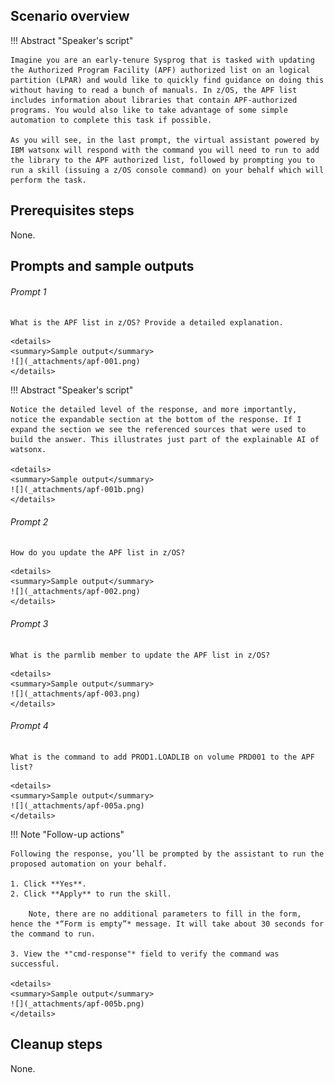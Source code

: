 ## Scenario overview

!!! Abstract "Speaker's script"

    Imagine you are an early-tenure Sysprog that is tasked with updating the Authorized Program Facility (APF) authorized list on an logical partition (LPAR) and would like to quickly find guidance on doing this without having to read a bunch of manuals. In z/OS, the APF list includes information about libraries that contain APF-authorized programs. You would also like to take advantage of some simple automation to complete this task if possible. 
    
    As you will see, in the last prompt, the virtual assistant powered by IBM watsonx will respond with the command you will need to run to add the library to the APF authorized list, followed by prompting you to run a skill (issuing a z/OS console command) on your behalf which will perform the task.

## Prerequisites steps
None.

## Prompts and sample outputs

###### Prompt 1
```
What is the APF list in z/OS? Provide a detailed explanation.
```
    <details>
    <summary>Sample output</summary>
    ![](_attachments/apf-001.png)
    </details>

!!! Abstract "Speaker's script"

    Notice the detailed level of the response, and more importantly, notice the expandable section at the bottom of the response. If I expand the section we see the referenced sources that were used to build the answer. This illustrates just part of the explainable AI of watsonx.

    <details>
    <summary>Sample output</summary>
    ![](_attachments/apf-001b.png)
    </details>

###### Prompt 2
```
How do you update the APF list in z/OS?
```
    <details>
    <summary>Sample output</summary>
    ![](_attachments/apf-002.png)
    </details>

###### Prompt 3
```
What is the parmlib member to update the APF list in z/OS?
```
    <details>
    <summary>Sample output</summary>
    ![](_attachments/apf-003.png)
    </details>

###### Prompt 4
```
What is the command to add PROD1.LOADLIB on volume PRD001 to the APF list?
```
    <details>
    <summary>Sample output</summary>
    ![](_attachments/apf-005a.png)
    </details>

!!! Note "Follow-up actions"

    Following the response, you’ll be prompted by the assistant to run the proposed automation on your behalf. 
    
    1. Click **Yes**.
    2. Click **Apply** to run the skill. 
        
        Note, there are no additional parameters to fill in the form, hence the *“Form is empty”* message. It will take about 30 seconds for the command to run.

    3. View the *"cmd-response"* field to verify the command was successful.

    <details>
    <summary>Sample output</summary>
    ![](_attachments/apf-005b.png)
    </details>

## Cleanup steps
None.
